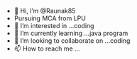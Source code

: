 - 👋 Hi, I’m @Raunak85
-  Pursuing MCA from LPU
- 👀 I’m interested in ...coding
- 🌱 I’m currently learning ...java program
- 💞️ I’m looking to collaborate on ...coding
- 📫 How to reach me ...

<!---
Raunak85/Raunak85 is a ✨ special ✨ repository because its `README.md` (this file) appears on your GitHub profile.
You can click the Preview link to take a look at your changes.
--->

